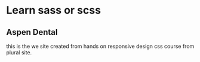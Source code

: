 # Learn sass or scss

## Aspen Dental
this is the we site created from hands on responsive design css course from plural site.

